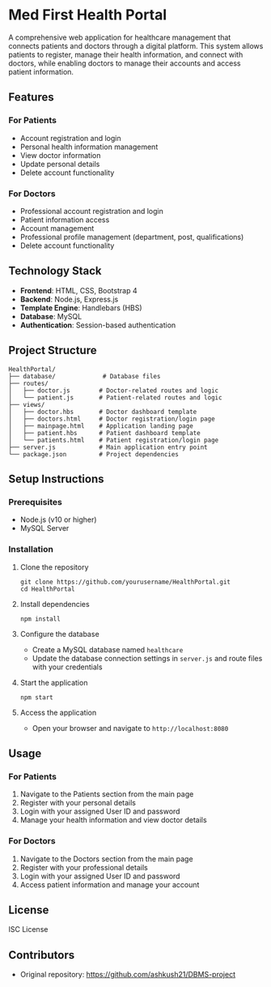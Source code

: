 # Med First Health Portal

A comprehensive web application for healthcare management that connects patients and doctors through a digital platform. This system allows patients to register, manage their health information, and connect with doctors, while enabling doctors to manage their accounts and access patient information.

## Features

### For Patients
- Account registration and login
- Personal health information management
- View doctor information
- Update personal details
- Delete account functionality

### For Doctors
- Professional account registration and login
- Patient information access
- Account management
- Professional profile management (department, post, qualifications)
- Delete account functionality

## Technology Stack

- **Frontend**: HTML, CSS, Bootstrap 4
- **Backend**: Node.js, Express.js
- **Template Engine**: Handlebars (HBS)
- **Database**: MySQL
- **Authentication**: Session-based authentication

## Project Structure

```
HealthPortal/
├── database/             # Database files
├── routes/
│   ├── doctor.js        # Doctor-related routes and logic
│   └── patient.js       # Patient-related routes and logic
├── views/
│   ├── doctor.hbs       # Doctor dashboard template
│   ├── doctors.html     # Doctor registration/login page
│   ├── mainpage.html    # Application landing page
│   ├── patient.hbs      # Patient dashboard template
│   └── patients.html    # Patient registration/login page
├── server.js            # Main application entry point
└── package.json         # Project dependencies
```

## Setup Instructions

### Prerequisites

- Node.js (v10 or higher)
- MySQL Server

### Installation

1. Clone the repository
   ```
   git clone https://github.com/yourusername/HealthPortal.git
   cd HealthPortal
   ```

2. Install dependencies
   ```
   npm install
   ```

3. Configure the database
   - Create a MySQL database named `healthcare`
   - Update the database connection settings in `server.js` and route files with your credentials

4. Start the application
   ```
   npm start
   ```

5. Access the application
   - Open your browser and navigate to `http://localhost:8080`

## Usage

### For Patients
1. Navigate to the Patients section from the main page
2. Register with your personal details
3. Login with your assigned User ID and password
4. Manage your health information and view doctor details

### For Doctors
1. Navigate to the Doctors section from the main page
2. Register with your professional details
3. Login with your assigned User ID and password
4. Access patient information and manage your account

## License

ISC License

## Contributors

- Original repository: https://github.com/ashkush21/DBMS-project